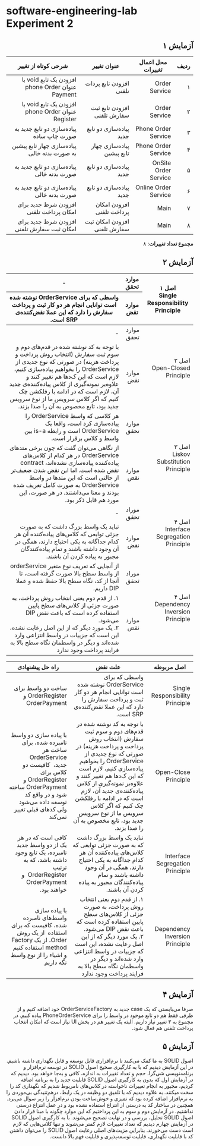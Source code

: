 # software-engineering-lab Experiment 2

<div dir='rtl'>

## آزمایش ۱
| ردیف | محل اعمال تغییرات    | عنوان تغییر                  | شرحی کوتاه از تغییر                               |
|------|----------------------|------------------------------|---------------------------------------------------|
| ۱    | Order Service        | افزودن تابع پردات تلفنی      | افزودن یک تابع void با عنوان phone Order Payment  |
| ۲    | Order Service        | افزودن تابع ثبت سفارش تلفنی  | افزودن یک تابع void با عنوان phone Order Register |
| ۳    | Phone Order Service  | پیاده‌سازی دو تابع جدید      | پیاده‌سازی دو تابع جدید به صورت چاپ ساده          |
| ۴    | Phone Order Service  | پیاده‌سازی چهار تابع پیشین   | پیاده‌سازی چهار تابع پیشین به صورت بدنه خالی      |
| ۵    | OnSite Order Service | پیاده‌سازی دو تابع جدید      | پیاده‌سازی دو تابع جدید به صورت بدنه خالی         |
| ۶    | Online Order Service | پیاده‌سازی دو تابع جدید      | پیاده‌سازی دو تابع جدید به صورت بدنه خالی         |
| ۷    | Main                 | افزودن امکان پرداخت تلفنی    | افزودن شرط جدید برای امکان پرداخت تلفنی           |
| ۸    | Main                 | افزودن امکان ثبت سفارش تلفنی | افزودن شرط جدید برای امکان ثبت سفارش تلفنی        |
**مجموع تعداد تغییرات**: ۸

## آزمایش ۲
<table class="tg"><thead>
  <tr>
    <th class="tg-0pky" rowspan="2">اصل ۱<br>Single Responsibility Principle</th>
    <th class="tg-0pky">موارد تحقق</th>
    <th class="tg-0pky">-</th>
  </tr>
  <tr>
    <th class="tg-0pky">موارد تقض</th>
    <th class="tg-0pky">واسطی که برای OrderService نوشته شده است توانایی انجام هر دو کار ثبت و پرداخت سفارش را دارد که این عملا نقض‌کننده‌ی SRP است.</th>
  </tr></thead>
<tbody>
  <tr>
    <td class="tg-0pky" rowspan="2">اصل ۲<br>Open-Closed Principle</td>
    <td class="tg-0pky">موارد تحقق</td>
    <td class="tg-0pky">-</td>
  </tr>
  <tr>
    <td class="tg-0lax">موارد نقض</td>
    <td class="tg-0lax">با توجه به کد نوشته شده در قدم‌های دوم و سوم ثبت سفارش (انتخاب روش پرداخت و پرداخت هزینه) در صورتی که نوع جدیدی از OrderService را بخواهیم پیاده‌سازی کنیم، لازم است که این ک‌د‌ها هم تغییر کنند و علاوه‌بر نمونه‌گیری از کلاس پیاده‌کننده‌ی جدید آن، لازم است که در ادامه با رفلکشن چک کنیم که اگر کلاس سرویس ما از نوع سرویس جدید بود، تابع مخصوص به آن را صدا بزند.</td>
  </tr>
  <tr>
    <td class="tg-0pky" rowspan="2">اصل ۳<br>Liskov Substitution<br>Principle</td>
    <td class="tg-0pky">موارد تحقق</td>
    <td class="tg-0pky">هر کلاسی که واسط OrderService را پیاده‌سازی کرد است، واقعا یک OrderService است و رابطه is-a بین واسط و کلاس برقرار است.</td>
  </tr>
  <tr>
    <td class="tg-0lax">موارد نقض</td>
    <td class="tg-0lax">از نگاهی می‌توان گفت که چون برخی متد‌های OrderService در هر کدام از کلاس‌های پیاده‌کننده پیاده‌سازی نشده‌اند، contract نقض شده است. اما این نقض شدن ضعیف‌تر از حالتی است که این متد‌ها در واسط OrderService به صورت کامل تعریف شده بودند و معنا می‌داشتند. در هر صورت، این مورد هم قابل ذکر بود.</td>
  </tr>
  <tr>
    <td class="tg-0lax" rowspan="2">اصل ۴<br>Interface Segregation Principle<br></td>
    <td class="tg-0lax">موراد تحقق</td>
    <td class="tg-0lax">-</td>
  </tr>
  <tr>
    <td class="tg-0lax">موارد نقض</td>
    <td class="tg-0lax">نباید یک واسط بزرگ داشت که به صورت جزئی توابعی که کلاس‌های پیاده‌کننده آن هر کدام جداگانه به یکی احتیاج دارند، همگی در آن وجود داشته باشند و تمام پیاده‌کنندگان مجبور به پیاده‌ کردن آن باشند.</td>
  </tr>
  <tr>
    <td class="tg-0lax" rowspan="2">اصل ۴<br>Dependency Inversion Principle</td>
    <td class="tg-0lax">موراد تحقق</td>
    <td class="tg-0lax">از آنجایی که تعریف نوع متغیر orderService از واسط سطح بالا صورت گرفته است، تا آنجا از کد، نگاه سطح بالا حفظ شده و عملا DIP داریم.</td>
  </tr>
  <tr>
    <td class="tg-0lax">موارد نقض</td>
    <td class="tg-0lax">۱. از قدم دوم یعنی انتخاب روش پرداخت، به صورت جزئی از کلاس‌های سطح پایین استفاده کرده است که باعث نقض DIP می‌شود.<br>۲. یک مورد دیگر که از این اصل رعایت نشده، این است که جزییات در واسط انتزاعی وارد شد‌ه‌اند و دیگر در واسطمان نگاه سطح بالا به فرایند پرداخت وجود ندارد</td>
  </tr>
</tbody></table>


<table class="tg"><thead>
  <tr>
    <th class="tg-0pky">اصل مربوطه</th>
    <th class="tg-dvpl">علت نقض</th>
    <th class="tg-0pky">راه حل پیشنهادی</th>
  </tr></thead>
<tbody>
  <tr>
    <td class="tg-0pky">Single Responsibility Principle</td>
    <td class="tg-0pky">واسطی که برای OrderService نوشته شده است توانایی انجام هر دو کار ثبت و پرداخت سفارش را دارد که این عملا نقض‌کننده‌ی SRP است.</td>
    <td class="tg-0pky">ساخت دو واسط برای OrderRegister و OrderPayment</td>
  </tr>
  <tr>
    <td class="tg-0pky">Open-Close Principle</td>
    <td class="tg-0pky">با توجه به کد نوشته شده در قدم‌های دوم و سوم ثبت سفارش (انتخاب روش پرداخت و پرداخت هزینه) در صورتی که نوع جدیدی از OrderService را بخواهیم پیاده‌سازی کنیم، لازم است که این ک‌د‌ها هم تغییر کنند و علاوه‌بر نمونه‌گیری از کلاس پیاده‌کننده‌ی جدید آن، لازم است که در ادامه با رفلکشن چک کنیم که اگر کلاس سرویس ما از نوع سرویس جدید بود، تابع مخصوص به آن را صدا بزند.<br></td>
    <td class="tg-0pky">با پیاده سازی دو واسط نامبرده شده، برای ساخت هر OrderService جدید،&nbsp;&nbsp;کافیست دو کلاس برای OrderRegister و <br>OrderPayment ساخته شود و در واقع کد توسعه داده می‌شود ولی کدهای قبلی تغییر نمی‌کند</td>
  </tr>
  <tr>
    <td class="tg-0pky">Interface Segregation Principle</td>
    <td class="tg-0pky"><span style="font-weight:400;font-style:normal">نباید یک واسط بزرگ داشت که به صورت جزئی توابعی که کلاس‌های پیاده‌کننده آن هر کدام جداگانه به یکی احتیاج دارند، همگی در آن وجود داشته باشند و تمام پیاده‌کنندگان مجبور به پیاده‌ کردن آن باشند.</span></td>
    <td class="tg-0pky">کافی است که در هر یک از دو واسط جدید نامبرده، یک تابع وجود داشته باشد، که به ترتیب OrderRegister&nbsp;&nbsp;و OrderPayment خواهند بود. </td>
  </tr>
  <tr>
    <td class="tg-0pky">Dependency Inversion Principle</td>
    <td class="tg-0pky"><span style="font-weight:400;font-style:normal">۱. از قدم دوم یعنی انتخاب روش پرداخت، به صورت جزئی از کلاس‌های سطح پایین استفاده کرده است که باعث نقض DIP می‌شود.</span><br><span style="font-weight:400;font-style:normal">۲. یک مورد دیگر که از این اصل رعایت نشده، این است که جزییات در واسط انتزاعی وارد شد‌ه‌اند و دیگر در واسطمان نگاه سطح بالا به فرایند پرداخت وجود ندارد</span></td>
    <td class="tg-0pky">با پیاده سازی واسط‌های نامبرده شده، کافیست که برای استفاده&nbsp;&nbsp;از یک روش Order، از یک Factory method استفاده کنیم و اشیاء را از نوع واسط نگه داریم</td>
  </tr>
</tbody></table>

## آزمایش ۴
صرفا می‌بایستی که یک case جدید به OrderServiceFactory خود اضافه کنیم و از طرفی فقط هم دو تابع موجود در واسط را برای PhoneOrderService پیاده کنیم. در مجموع به ۳ تغییر نیاز داریم. البته یک تغییر هم در بخش UI نیاز است که امکان انتخاب پرداخت تلفنی هم فعال شود.

## آزمایش ۵
اصول SOLID به ما کمک می‌کنند تا نرم‌افزاری قابل توسعه و قابل نگهداری داشته باشیم. در این آزمایش دیدیم که با به کارگیری صحیح اصول SOLID در توسعه نرم‌افزار و برنامه‌نویسی شی‌گرا، حجم و تعداد تغییرات به اندازه، کافی و به‌جا خواهد بود. دیدیم که در آزمایش اول که بدون به کارگیری اصول SOLID قابلیت جدید را به برنامه اضافه کردیم، مجبور به انجام تغییرات ناخواسته در کلاس‌های نامربوط شدیم که نگهداری کد را سخت میکنند. به علاوه دیدیم که با تلفیق دو وظیفه در یک رابط، درهم‌تنیدگی بی‌موردی را به نرم‌افزار اضافه کرده بود که تمیزی و خوش‌ساخت بودن نرم‌افزار را زیر سوال می‌برد. همچنین در ساختار کد به درستی از انتزاع استفاده نشده بود و در عمل انتزاع درستی نداشتیم. در آزمایش دوم و سوم به این پرداختیم که این موارد چگونه با مبنا قرار دادن اصول SOLID تحلیل، بررسی و در نهایت تصحیح می‌شوند. با به کارگیری اصول SOLID در آزمایش چهارم دیدیم که تعداد تغییرات لازم کمتر می‌شوند و تنها کلاس‌هایی که لازم است دست می‌خورند. بنابراین مزیت‌های اصلی رعایت اصول SOLID را می‌توان داشتن کد با قابلیت نگهداری، قابلیت توسعه‌پذیری و قابلیت فهم بالا دانست.